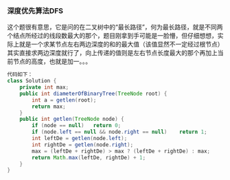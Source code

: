 <h3> 深度优先算法DFS </h3>
<span> 这个题很有意思，它是问的在二叉树中的“最长路径”，何为最长路径，就是不同两个结点所经过的线段数最大的那个，题目刚拿到手可能是一脸懵，但仔细想想，实际上就是一个求某节点左右两边深度的和的最大值（该值显然不一定经过根节点）</span>
<span>其实直接求两边深度就行了，向上传递的值则是左右节点长度最大的那个再加上当前节点的高度，也就是加一。。。</span>

```java
代码如下：
class Solution {
    private int max;
    public int diameterOfBinaryTree(TreeNode root) {
        int a = getlen(root);
        return max;
    }
    public int getlen(TreeNode node) {
        if (node == null)   return 0;
        if (node.left == null && node.right == null)    return 1;
        int leftDe = getlen(node.left);
        int rightDe = getlen(node.right);
        max = (leftDe + rightDe) > max ? (leftDe + rightDe) : max;
        return Math.max(leftDe, rightDe) + 1;
    }
}
```
